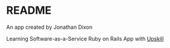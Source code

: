 # README

An app created by Jonathan Dixon

Learning Software-as-a-Service Ruby on Rails App with [Upskill](http://upskillcourses.com) 
